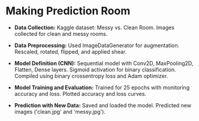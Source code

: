 # Making Prediction Room


- **Data Collection:** Kaggle dataset: Messy vs. Clean Room.
Images collected for clean and messy rooms.

- **Data Preprocessing:** Used ImageDataGenerator for augmentation.
Rescaled, rotated, flipped, and applied shear.

- **Model Definition (CNN):** Sequential model with Conv2D, MaxPooling2D, Flatten, Dense layers.
Sigmoid activation for binary classification.
Compiled using binary crossentropy loss and Adam optimizer.

- **Model Training and Evaluation:** Trained for 25 epochs with monitoring accuracy and loss.
Plotted accuracy and loss curves.

- **Prediction with New Data:** Saved and loaded the model.
Predicted new images ('clean.jpg' and 'messy.jpg').
